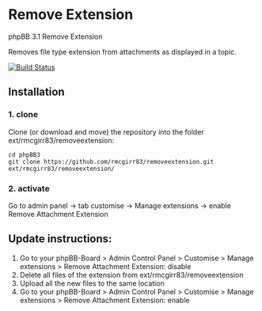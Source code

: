 Remove Extension
===============

phpBB 3.1 Remove Extension

Removes file type extension from attachments as displayed in a topic.

[![Build Status](https://travis-ci.org/rmcgirr83/removeextension.svg?branch=master)](https://travis-ci.org/rmcgirr83/removeextension)

## Installation

### 1. clone
Clone (or download and move) the repository into the folder ext/rmcgirr83/removeextension:

```
cd phpBB3
git clone https://github.com/rmcgirr83/removeextension.git ext/rmcgirr83/removeextension/
```

### 2. activate
Go to admin panel -> tab customise -> Manage extensions -> enable Remove Attachment Extension


## Update instructions:
1. Go to your phpBB-Board > Admin Control Panel > Customise > Manage extensions > Remove Attachment Extension: disable
2. Delete all files of the extension from ext/rmcgirr83/removeextension
3. Upload all the new files to the same location
4. Go to your phpBB-Board > Admin Control Panel > Customise > Manage extensions > Remove Attachment Extension: enable